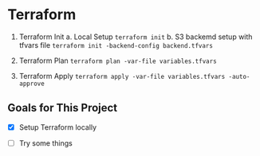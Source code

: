 # Terraform

1. Terraform Init
    a. Local Setup
    ```terraform init```
    b. S3 backemd setup with tfvars file
    ```terraform init -backend-config backend.tfvars```

2. Terraform Plan
```terraform plan -var-file variables.tfvars```

3. Terraform Apply
```terraform apply -var-file variables.tfvars -auto-approve```

## Goals for This Project
- [x] Setup Terraform locally
- [ ] Try some things

